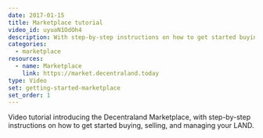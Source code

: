 ```yaml
---
date: 2017-01-15
title: Marketplace tutorial
video_id: uyuaN1OdOh4
description: With step-by-step instructions on how to get started buying, selling, and managing your LAND
categories:
  - marketplace
resources:
  - name: Marketplace
    link: https://market.decentraland.today
type: Video
set: getting-started-marketplace
set_order: 1
---
```

Video tutorial introducing the Decentraland Marketplace, with step-by-step instructions on how to get started buying, selling, and managing your LAND.